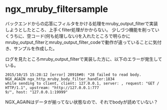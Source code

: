 # ngx_mruby_filtersample
バックエンドからの応答にフィルタをかける処理をmruby_output_filterで実装しようとしたところ、上手くfilter処理がかからない。
少しづつ機能を削っていくうちに、空コード(何も処理しない)を入れたところで明らかにmruby_output_filterとmruby_output_filter_codeで動作が違っていることに気付き、サンプルを作成した。

ログを見たところmruby_output_filterで実装した方に、以下のエラーが発生している。
```
2015/10/15 15:28:12 [error] 20918#0: *28 failed to read body. NGX_AGAIN ngx_http_mruby_body_filter_handler:1834 
while sending to client, client: 127.0.0.1, server: , request: "GET / HTTP/1.1", upstream: "http://127.0.0.1:777
9/", host: "127.0.0.1:19999"
```
NGX_AGAINはデータが揃ってない状態なので、それでbodyが読めていない？
